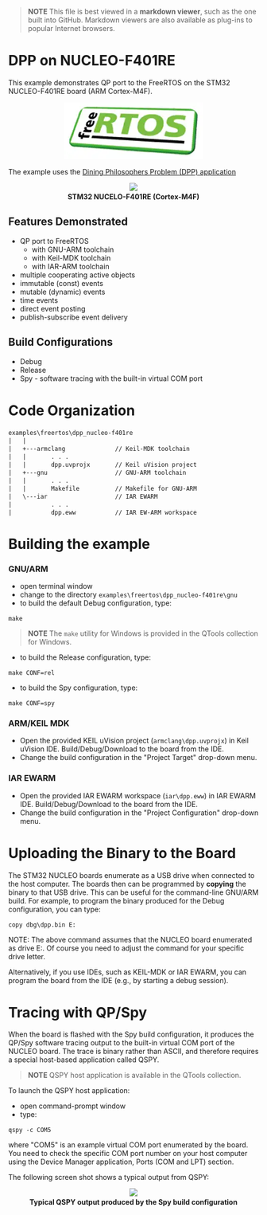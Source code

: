 > **NOTE**
This file is best viewed in a **markdown viewer**, such as the one built into
GitHub. Markdown viewers are also available as plug-ins to popular Internet browsers.

# DPP on NUCLEO-F401RE
This example demonstrates QP port to the FreeRTOS on the STM32 NUCLEO-F401RE board
(ARM Cortex-M4F).

<p align="center">
<img src="logo_freertos.webp"/>
</p>

The example uses the [Dining Philosophers Problem (DPP) application](https://www.state-machine.com/qpc/tut_dpp.html)

<p align="center">
<img src="./stm32-nucleo-f401re.webp"/><br>
<b>STM32 NUCELO-F401RE (Cortex-M4F)</b>
</p>

## Features Demonstrated
- QP port to FreeRTOS
  + with GNU-ARM toolchain
  + with Keil-MDK toolchain
  + with IAR-ARM toolchain
- multiple cooperating active objects
- immutable (const) events
- mutable (dynamic) events
- time events
- direct event posting
- publish-subscribe event delivery


## Build Configurations
- Debug
- Release
- Spy - software tracing with the built-in virtual COM port

# Code Organization
```
examples\freertos\dpp_nucleo-f401re
|   |
|   +---armclang              // Keil-MDK toolchain
|   |       . . .
|   |       dpp.uvprojx       // Keil uVision project
|   +---gnu                   // GNU-ARM toolchain
|   |       . . .
|   |       Makefile          // Makefile for GNU-ARM
|   \---iar                   // IAR EWARM
|           . . .
|           dpp.eww           // IAR EW-ARM workspace
```

# Building the example

### GNU/ARM
- open terminal window
- change to the directory `examples\freertos\dpp_nucleo-f401re\gnu`
- to build the default Debug configuration, type:

```
make
```

> **NOTE**
The `make` utility for Windows is provided in the QTools collection for Windows.

- to build the Release configuration, type:

```
make CONF=rel
```

- to build the Spy configuration, type:

```
make CONF=spy
```

### ARM/KEIL MDK
- Open the provided KEIL uVision project (`armclang\dpp.uvprojx`)
in Keil uVision IDE. Build/Debug/Download to the board from the IDE.
- Change the build configuration in the "Project Target" drop-down menu.


### IAR EWARM
- Open the provided IAR EWARM workspace (`iar\dpp.eww`)
in IAR EWARM IDE. Build/Debug/Download to the board from the IDE.
- Change the build configuration in the "Project Configuration" drop-down menu.


# Uploading the Binary to the Board
The STM32 NUCLEO boards enumerate as a USB drive when connected to the host
computer. The boards then can be programmed by **copying** the binary to that
USB drive. This can be useful for the command-line GNU/ARM build. For example,
to program the binary produced for the Debug configuration, you can type:

```
copy dbg\dpp.bin E:
```
NOTE: The above command assumes that the NUCLEO board enumerated as drive E:.
Of course you need to adjust the command for your specific drive letter.

Alternatively, if you use IDEs, such as KEIL-MDK or IAR EWARM, you can
program the board from the IDE (e.g., by starting a debug session).


# Tracing with QP/Spy
When the board is flashed with the Spy build configuration, it produces the
QP/Spy software tracing output to the built-in virtual COM port of the NUCLEO board.
The trace is binary rather than ASCII, and therefore requires a special host-based
application called QSPY.

> **NOTE** QSPY host application is available in the QTools collection.

To launch the QSPY host application:
- open command-prompt window
- type:

```
qspy -c COM5
```

where "COM5" is an example virtual COM port enumerated by the board. You need to
check the specific COM port number on your host computer using the Device Manager
application, Ports (COM and LPT) section.


The following screen shot shows a typical output from QSPY:

<p align="center">
<img src="./qspy-output.png"/><br>
<b>Typical QSPY output produced by the Spy build configuration</b>
</p>
